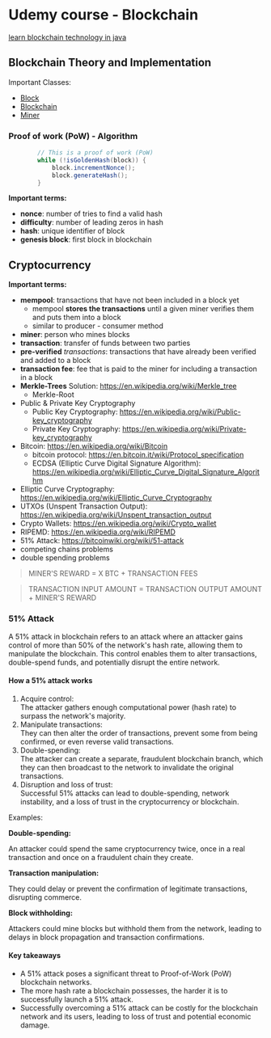 # Udemy course - Blockchain

[learn blockchain technology in java](https://www.udemy.com/course/learn-blockchain-technology-in-java)

## Blockchain Theory and Implementation

Important Classes:

- [Block](./src/main/java/com/buzzcosm/blockchain/demo/Block.java)
- [Blockchain](./src/main/java/com/buzzcosm/blockchain/demo/Blockchain.java)
- [Miner](./src/main/java/com/buzzcosm/blockchain/demo/Miner.java)

### Proof of work (PoW) - Algorithm

```java
        // This is a proof of work (PoW)
        while (!isGoldenHash(block)) {
            block.incrementNonce();
            block.generateHash();
        }
```

**Important terms:**

- **nonce**: number of tries to find a valid hash
- **difficulty**: number of leading zeros in hash
- **hash**: unique identifier of block
- **genesis block**: first block in blockchain

## Cryptocurrency

**Important terms:**

- **mempool**: transactions that have not been included in a block yet
  - mempool **stores the transactions** until a given miner verifies them and puts them into a block
  - similar to producer - consumer method
- **miner**: person who mines blocks
- **transaction**: transfer of funds between two parties
- **pre-verified** *transactions*: transactions that have already been verified and added to a block
- **transaction fee**: fee that is paid to the miner for including a transaction in a block
- **Merkle-Trees** Solution: https://en.wikipedia.org/wiki/Merkle_tree
  - Merkle-Root
- Public & Private Key Cryptography
  - Public Key Cryptography: https://en.wikipedia.org/wiki/Public-key_cryptography
  - Private Key Cryptography: https://en.wikipedia.org/wiki/Private-key_cryptography
- Bitcoin: https://en.wikipedia.org/wiki/Bitcoin
  - bitcoin protocol: https://en.bitcoin.it/wiki/Protocol_specification
  - ECDSA (Elliptic Curve Digital Signature Algorithm): https://en.wikipedia.org/wiki/Elliptic_Curve_Digital_Signature_Algorithm
- Elliptic Curve Cryptography: https://en.wikipedia.org/wiki/Elliptic_Curve_Cryptography
- UTXOs (Unspent Transaction Output): https://en.wikipedia.org/wiki/Unspent_transaction_output
- Crypto Wallets: https://en.wikipedia.org/wiki/Crypto_wallet
- RIPEMD: https://en.wikipedia.org/wiki/RIPEMD
- 51% Attack: https://bitcoinwiki.org/wiki/51-attack
- competing chains problems
- double spending problems

> MINER'S REWARD = X BTC + TRANSACTION FEES

> TRANSACTION INPUT AMOUNT = TRANSACTION OUTPUT AMOUNT + MINER'S REWARD

### 51% Attack

A 51% attack in blockchain refers to an attack where an attacker gains control of more than 50% of the network's hash rate, allowing them to manipulate the blockchain. This control enables them to alter transactions, double-spend funds, and potentially disrupt the entire network.

#### How a 51% attack works

1. Acquire control:  
   The attacker gathers enough computational power (hash rate) to surpass the network's majority.
2. Manipulate transactions:  
   They can then alter the order of transactions, prevent some from being confirmed, or even reverse valid transactions.
3. Double-spending:  
   The attacker can create a separate, fraudulent blockchain branch, which they can then broadcast to the network to invalidate the original transactions.
4. Disruption and loss of trust:  
   Successful 51% attacks can lead to double-spending, network instability, and a loss of trust in the cryptocurrency or blockchain. 

Examples:

**Double-spending:**

An attacker could spend the same cryptocurrency twice, once in a real transaction and once on a fraudulent chain they create.

**Transaction manipulation:**

They could delay or prevent the confirmation of legitimate transactions, disrupting commerce.

**Block withholding:**

Attackers could mine blocks but withhold them from the network, leading to delays in block propagation and transaction confirmations. 

#### Key takeaways

- A 51% attack poses a significant threat to Proof-of-Work (PoW) blockchain networks.
- The more hash rate a blockchain possesses, the harder it is to successfully launch a 51% attack.
- Successfully overcoming a 51% attack can be costly for the blockchain network and its users, leading to loss of trust and potential economic damage. 